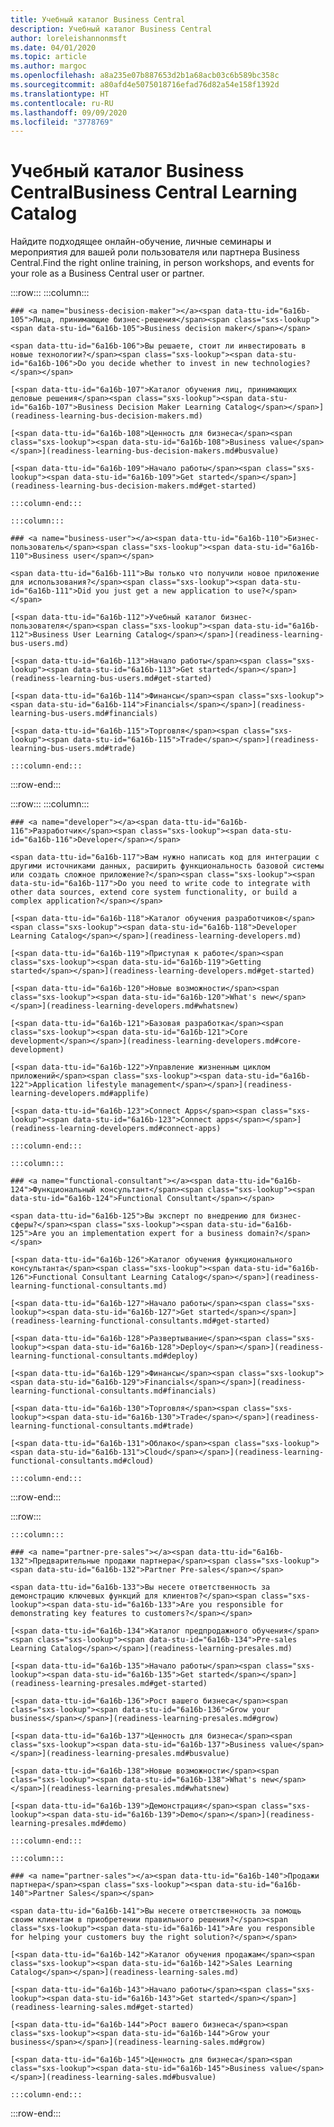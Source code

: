 ```yaml
---
title: Учебный каталог Business Central
description: Учебный каталог Business Central
author: loreleishannonmsft
ms.date: 04/01/2020
ms.topic: article
ms.author: margoc
ms.openlocfilehash: a8a235e07b887653d2b1a68acb03c6b589bc358c
ms.sourcegitcommit: a80afd4e5075018716efad76d82a54e158f1392d
ms.translationtype: HT
ms.contentlocale: ru-RU
ms.lasthandoff: 09/09/2020
ms.locfileid: "3778769"
---
```

# <a name="business-central-learning-catalog"></a><span data-ttu-id="6a16b-103">Учебный каталог Business Central</span><span class="sxs-lookup"><span data-stu-id="6a16b-103">Business Central Learning Catalog</span></span>
<span data-ttu-id="6a16b-104">Найдите подходящее онлайн-обучение, личные семинары и мероприятия для вашей роли пользователя или партнера Business Central.</span><span class="sxs-lookup"><span data-stu-id="6a16b-104">Find the right online training, in person workshops, and events for your role as a Business Central user or partner.</span></span>

:::row:::
    :::column:::

    ### <a name="business-decision-maker"></a><span data-ttu-id="6a16b-105">Лица, принимающие бизнес-решения</span><span class="sxs-lookup"><span data-stu-id="6a16b-105">Business decision maker</span></span>

    <span data-ttu-id="6a16b-106">Вы решаете, стоит ли инвестировать в новые технологии?</span><span class="sxs-lookup"><span data-stu-id="6a16b-106">Do you decide whether to invest in new technologies?</span></span> 

    [<span data-ttu-id="6a16b-107">Каталог обучения лиц, принимающих деловые решения</span><span class="sxs-lookup"><span data-stu-id="6a16b-107">Business Decision Maker Learning Catalog</span></span>](readiness-learning-bus-decision-makers.md)

    [<span data-ttu-id="6a16b-108">Ценность для бизнеса</span><span class="sxs-lookup"><span data-stu-id="6a16b-108">Business value</span></span>](readiness-learning-bus-decision-makers.md#busvalue)

    [<span data-ttu-id="6a16b-109">Начало работы</span><span class="sxs-lookup"><span data-stu-id="6a16b-109">Get started</span></span>](readiness-learning-bus-decision-makers.md#get-started)

    :::column-end:::

    :::column:::

    ### <a name="business-user"></a><span data-ttu-id="6a16b-110">Бизнес-пользователь</span><span class="sxs-lookup"><span data-stu-id="6a16b-110">Business user</span></span>

    <span data-ttu-id="6a16b-111">Вы только что получили новое приложение для использования?</span><span class="sxs-lookup"><span data-stu-id="6a16b-111">Did you just get a new application to use?</span></span> 

    [<span data-ttu-id="6a16b-112">Учебный каталог бизнес-пользователя</span><span class="sxs-lookup"><span data-stu-id="6a16b-112">Business User Learning Catalog</span></span>](readiness-learning-bus-users.md)

    [<span data-ttu-id="6a16b-113">Начало работы</span><span class="sxs-lookup"><span data-stu-id="6a16b-113">Get started</span></span>](readiness-learning-bus-users.md#get-started)

    [<span data-ttu-id="6a16b-114">Финансы</span><span class="sxs-lookup"><span data-stu-id="6a16b-114">Financials</span></span>](readiness-learning-bus-users.md#financials)

    [<span data-ttu-id="6a16b-115">Торговля</span><span class="sxs-lookup"><span data-stu-id="6a16b-115">Trade</span></span>](readiness-learning-bus-users.md#trade)

    :::column-end:::

:::row-end:::

:::row:::
    :::column:::

    ### <a name="developer"></a><span data-ttu-id="6a16b-116">Разработчик</span><span class="sxs-lookup"><span data-stu-id="6a16b-116">Developer</span></span>

    <span data-ttu-id="6a16b-117">Вам нужно написать код для интеграции с другими источниками данных, расширить функциональность базовой системы или создать сложное приложение?</span><span class="sxs-lookup"><span data-stu-id="6a16b-117">Do you need to write code to integrate with other data sources, extend core system functionality, or build a complex application?</span></span>

    [<span data-ttu-id="6a16b-118">Каталог обучения разработчиков</span><span class="sxs-lookup"><span data-stu-id="6a16b-118">Developer Learning Catalog</span></span>](readiness-learning-developers.md)

    [<span data-ttu-id="6a16b-119">Приступая к работе</span><span class="sxs-lookup"><span data-stu-id="6a16b-119">Getting started</span></span>](readiness-learning-developers.md#get-started)

    [<span data-ttu-id="6a16b-120">Новые возможности</span><span class="sxs-lookup"><span data-stu-id="6a16b-120">What's new</span></span>](readiness-learning-developers.md#whatsnew)

    [<span data-ttu-id="6a16b-121">Базовая разработка</span><span class="sxs-lookup"><span data-stu-id="6a16b-121">Core development</span></span>](readiness-learning-developers.md#core-development)

    [<span data-ttu-id="6a16b-122">Управление жизненным циклом приложений</span><span class="sxs-lookup"><span data-stu-id="6a16b-122">Application lifestyle management</span></span>](readiness-learning-developers.md#applife)

    [<span data-ttu-id="6a16b-123">Connect Apps</span><span class="sxs-lookup"><span data-stu-id="6a16b-123">Connect apps</span></span>](readiness-learning-developers.md#connect-apps)

    :::column-end:::

    :::column:::

    ### <a name="functional-consultant"></a><span data-ttu-id="6a16b-124">Функциональный консультант</span><span class="sxs-lookup"><span data-stu-id="6a16b-124">Functional Consultant</span></span>
    
    <span data-ttu-id="6a16b-125">Вы эксперт по внедрению для бизнес-сферы?</span><span class="sxs-lookup"><span data-stu-id="6a16b-125">Are you an implementation expert for a business domain?</span></span> 

    [<span data-ttu-id="6a16b-126">Каталог обучения функционального консультанта</span><span class="sxs-lookup"><span data-stu-id="6a16b-126">Functional Consultant Learning Catalog</span></span>](readiness-learning-functional-consultants.md)

    [<span data-ttu-id="6a16b-127">Начало работы</span><span class="sxs-lookup"><span data-stu-id="6a16b-127">Get started</span></span>](readiness-learning-functional-consultants.md#get-started)

    [<span data-ttu-id="6a16b-128">Развертывание</span><span class="sxs-lookup"><span data-stu-id="6a16b-128">Deploy</span></span>](readiness-learning-functional-consultants.md#deploy)

    [<span data-ttu-id="6a16b-129">Финансы</span><span class="sxs-lookup"><span data-stu-id="6a16b-129">Financials</span></span>](readiness-learning-functional-consultants.md#financials)

    [<span data-ttu-id="6a16b-130">Торговля</span><span class="sxs-lookup"><span data-stu-id="6a16b-130">Trade</span></span>](readiness-learning-functional-consultants.md#trade)

    [<span data-ttu-id="6a16b-131">Облако</span><span class="sxs-lookup"><span data-stu-id="6a16b-131">Cloud</span></span>](readiness-learning-functional-consultants.md#cloud)

    :::column-end:::

:::row-end:::

:::row:::

    :::column:::

    ### <a name="partner-pre-sales"></a><span data-ttu-id="6a16b-132">Предварительные продажи партнера</span><span class="sxs-lookup"><span data-stu-id="6a16b-132">Partner Pre-sales</span></span>

    <span data-ttu-id="6a16b-133">Вы несете ответственность за демонстрацию ключевых функций для клиентов?</span><span class="sxs-lookup"><span data-stu-id="6a16b-133">Are you responsible for demonstrating key features to customers?</span></span> 

    [<span data-ttu-id="6a16b-134">Каталог предпродажного обучения</span><span class="sxs-lookup"><span data-stu-id="6a16b-134">Pre-sales Learning Catalog</span></span>](readiness-learning-presales.md)

    [<span data-ttu-id="6a16b-135">Начало работы</span><span class="sxs-lookup"><span data-stu-id="6a16b-135">Get started</span></span>](readiness-learning-presales.md#get-started)

    [<span data-ttu-id="6a16b-136">Рост вашего бизнеса</span><span class="sxs-lookup"><span data-stu-id="6a16b-136">Grow your business</span></span>](readiness-learning-presales.md#grow)

    [<span data-ttu-id="6a16b-137">Ценность для бизнеса</span><span class="sxs-lookup"><span data-stu-id="6a16b-137">Business value</span></span>](readiness-learning-presales.md#busvalue)

    [<span data-ttu-id="6a16b-138">Новые возможности</span><span class="sxs-lookup"><span data-stu-id="6a16b-138">What's new</span></span>](readiness-learning-presales.md#whatsnew)

    [<span data-ttu-id="6a16b-139">Демонстрация</span><span class="sxs-lookup"><span data-stu-id="6a16b-139">Demo</span></span>](readiness-learning-presales.md#demo)

    :::column-end:::

    :::column:::

    ### <a name="partner-sales"></a><span data-ttu-id="6a16b-140">Продажи партнера</span><span class="sxs-lookup"><span data-stu-id="6a16b-140">Partner Sales</span></span>

    <span data-ttu-id="6a16b-141">Вы несете ответственность за помощь своим клиентам в приобретении правильного решения?</span><span class="sxs-lookup"><span data-stu-id="6a16b-141">Are you responsible for helping your customers buy the right solution?</span></span> 

    [<span data-ttu-id="6a16b-142">Каталог обучения продажам</span><span class="sxs-lookup"><span data-stu-id="6a16b-142">Sales Learning Catalog</span></span>](readiness-learning-sales.md)

    [<span data-ttu-id="6a16b-143">Начало работы</span><span class="sxs-lookup"><span data-stu-id="6a16b-143">Get started</span></span>](readiness-learning-sales.md#get-started)

    [<span data-ttu-id="6a16b-144">Рост вашего бизнеса</span><span class="sxs-lookup"><span data-stu-id="6a16b-144">Grow your business</span></span>](readiness-learning-sales.md#grow)

    [<span data-ttu-id="6a16b-145">Ценность для бизнеса</span><span class="sxs-lookup"><span data-stu-id="6a16b-145">Business value</span></span>](readiness-learning-sales.md#busvalue)

    :::column-end:::

:::row-end:::
